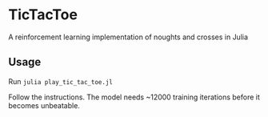 # TicTacToe
A reinforcement learning implementation of noughts and crosses in Julia

## Usage
Run ```julia play_tic_tac_toe.jl```

Follow the instructions. The model needs ~12000 training iterations before it becomes unbeatable.

